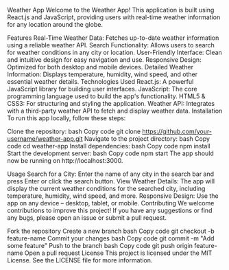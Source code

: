 Weather App
Welcome to the Weather App! This application is built using React.js and JavaScript, providing users with real-time weather information for any location around the globe.

Features
Real-Time Weather Data: Fetches up-to-date weather information using a reliable weather API.
Search Functionality: Allows users to search for weather conditions in any city or location.
User-Friendly Interface: Clean and intuitive design for easy navigation and use.
Responsive Design: Optimized for both desktop and mobile devices.
Detailed Weather Information: Displays temperature, humidity, wind speed, and other essential weather details.
Technologies Used
React.js: A powerful JavaScript library for building user interfaces.
JavaScript: The core programming language used to build the app's functionality.
HTML5 & CSS3: For structuring and styling the application.
Weather API: Integrates with a third-party weather API to fetch and display weather data.
Installation
To run this app locally, follow these steps:

Clone the repository:
bash
Copy code
git clone https://github.com/your-username/weather-app.git
Navigate to the project directory:
bash
Copy code
cd weather-app
Install dependencies:
bash
Copy code
npm install
Start the development server:
bash
Copy code
npm start
The app should now be running on http://localhost:3000.

Usage
Search for a City: Enter the name of any city in the search bar and press Enter or click the search button.
View Weather Details: The app will display the current weather conditions for the searched city, including temperature, humidity, wind speed, and more.
Responsive Design: Use the app on any device – desktop, tablet, or mobile.
Contributing
We welcome contributions to improve this project! If you have any suggestions or find any bugs, please open an issue or submit a pull request.

Fork the repository
Create a new branch
bash
Copy code
git checkout -b feature-name
Commit your changes
bash
Copy code
git commit -m "Add some feature"
Push to the branch
bash
Copy code
git push origin feature-name
Open a pull request
License
This project is licensed under the MIT License. See the LICENSE file for more information.
